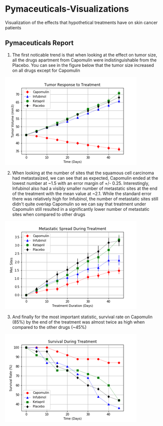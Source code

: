 # Pymaceuticals-Visualizations
Visualization of the effects that hypothetical treatments have on skin cancer patients

## Pymaceuticals Report

1. The first noticable trend is that when looking at the effect on tumor size, all the drugs apartment from Capomulin were indistinguishable from the Placebo. You can see in the figure below that the tumor size increased on all drugs except for Capomulin

![Tumor Treatment](Tumor_Size_vs_Treatment.png)

2. When looking at the number of sites that the squamous cell carcinoma had metastasized, we can see that as expected, Capomulin ended at the lowest number at ~1.5 with an error margin of +/- 0.25. Interestingly, Infubinol also had a visibly smaller number of metastatic sites at the end of the treatment with the mean value at ~2.1. While the standard error there was relatively high for Infubinol, the number of metastatic sites still didn't quite overlap Capomulin so we can say that treatment under Capomulin still resulted in a significantly lower number of metastatic sites when compared to other drugs

![Metastatic sites](Met_Spread_vs_Treatment.png)

3. And finally for the most important statistic, survival rate on Capomulin (85%) by the end of the treatment was almost twice as high when compared to the other drugs (~45%)

![Survival](Survival_Rate_over_Treatment.png)